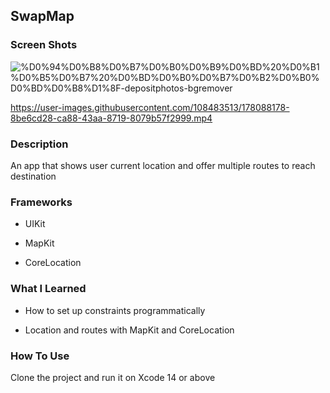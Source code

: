 <h2 align="left"> SwapMap</h1>
<h3 align="left"> Screen Shots</h3>

![%D0%94%D0%B8%D0%B7%D0%B0%D0%B9%D0%BD%20%D0%B1%D0%B5%D0%B7%20%D0%BD%D0%B0%D0%B7%D0%B2%D0%B0%D0%BD%D0%B8%D1%8F-depositphotos-bgremover](https://user-images.githubusercontent.com/108483513/178089789-22986517-4b4f-4fbf-bcd6-6000b3871941.png) 

https://user-images.githubusercontent.com/108483513/178088178-8be6cd28-ca88-43aa-8719-8079b57f2999.mp4

<h3 align="left"> Description</h2>

An app that shows user current location and offer multiple routes to reach destination

<h3 align="left"> Frameworks</h2>

- UIKit

- MapKit

- CoreLocation

<h3 align="left"> What I Learned</h2>

- How to set up constraints programmatically 

- Location and routes with MapKit and CoreLocation

<h3 align="left"> How To Use</h2>

Clone the project and run it on Xcode 14 or above
